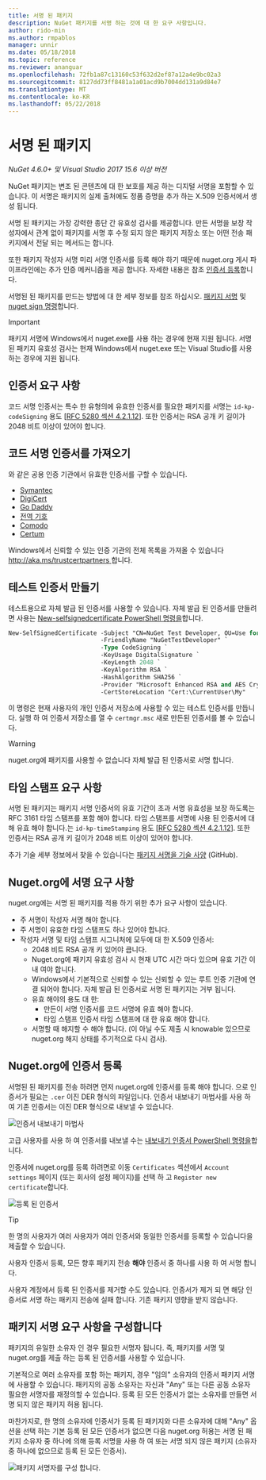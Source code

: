 ```yaml
---
title: 서명 된 패키지
description: NuGet 패키지를 서명 하는 것에 대 한 요구 사항입니다.
author: rido-min
ms.author: rmpablos
manager: unnir
ms.date: 05/18/2018
ms.topic: reference
ms.reviewer: ananguar
ms.openlocfilehash: 72fb1a87c13160c53f632d2ef87a12a4e9bc02a3
ms.sourcegitcommit: 8127dd73ff8481a1a01acd9b7004dd131a9d84e7
ms.translationtype: MT
ms.contentlocale: ko-KR
ms.lasthandoff: 05/22/2018
---
```

# <a name="signed-packages"></a>서명 된 패키지

*NuGet 4.6.0+ 및 Visual Studio 2017 15.6 이상 버전*

NuGet 패키지는 변조 된 콘텐츠에 대 한 보호를 제공 하는 디지털 서명을 포함할 수 있습니다. 이 서명은 패키지의 실제 출처에도 정품 증명을 추가 하는 X.509 인증서에서 생성 됩니다.

서명 된 패키지는 가장 강력한 종단 간 유효성 검사를 제공합니다. 만든 서명을 보장 작성자에서 관계 없이 패키지를 서명 후 수정 되지 않은 패키지 저장소 또는 어떤 전송 패키지에서 전달 되는 메서드는 합니다.

또한 패키지 작성자 서명 미리 서명 인증서를 등록 해야 하기 때문에 nuget.org 게시 파이프라인에는 추가 인증 메커니즘을 제공 합니다. 자세한 내용은 참조 [인증서 등록](#register-certificate-on-nugetorg)합니다.

서명된 된 패키지를 만드는 방법에 대 한 세부 정보를 참조 하십시오. [패키지 서명](../create-packages/Sign-a-package.md) 및 [nuget sign 명령](../tools/cli-ref-sign.md)합니다.

> [!Important]
> 패키지 서명에 Windows에서 nuget.exe를 사용 하는 경우에 현재 지원 됩니다. 서명 된 패키지 유효성 검사는 현재 Windows에서 nuget.exe 또는 Visual Studio를 사용 하는 경우에 지원 됩니다.

## <a name="certificate-requirements"></a>인증서 요구 사항

코드 서명 인증서는 특수 한 유형의에 유효한 인증서를 필요한 패키지를 서명는 `id-kp-codeSigning` 용도 [[RFC 5280 섹션 4.2.1.12](https://tools.ietf.org/html/rfc5280#section-4.2.1.12)]. 또한 인증서는 RSA 공개 키 길이가 2048 비트 이상이 있어야 합니다.

## <a name="get-a-code-signing-certificate"></a>코드 서명 인증서를 가져오기

와 같은 공용 인증 기관에서 유효한 인증서를 구할 수 있습니다.

- [Symantec](https://trustcenter.websecurity.symantec.com/process/trust/productOptions?productType=SoftwareValidationClass3)
- [DigiCert](https://www.digicert.com/code-signing/)
- [Go Daddy](https://www.godaddy.com/web-security/code-signing-certificate)
- [전역 기호](https://www.globalsign.com/en/code-signing-certificate/)
- [Comodo](https://www.comodo.com/e-commerce/code-signing/code-signing-certificate.php)
- [Certum](https://www.certum.eu/certum/cert,offer_en_open_source_cs.xml) 

Windows에서 신뢰할 수 있는 인증 기관의 전체 목록을 가져올 수 있습니다 [ http://aka.ms/trustcertpartners ](http://aka.ms/trustcertpartners)합니다.

## <a name="create-a-test-certificate"></a>테스트 인증서 만들기

테스트용으로 자체 발급 된 인증서를 사용할 수 있습니다. 자체 발급 된 인증서를 만들려면 사용는 [New-selfsignedcertificate PowerShell 명령을](/powershell/module/pkiclient/new-selfsignedcertificate.md)합니다.

```ps
New-SelfSignedCertificate -Subject "CN=NuGet Test Developer, OU=Use for testing purposes ONLY" `
                          -FriendlyName "NuGetTestDeveloper" `
                          -Type CodeSigning `
                          -KeyUsage DigitalSignature `
                          -KeyLength 2048 `
                          -KeyAlgorithm RSA `
                          -HashAlgorithm SHA256 `
                          -Provider "Microsoft Enhanced RSA and AES Cryptographic Provider" `
                          -CertStoreLocation "Cert:\CurrentUser\My" 
```

이 명령은 현재 사용자의 개인 인증서 저장소에 사용할 수 있는 테스트 인증서를 만듭니다. 실행 하 여 인증서 저장소를 열 수 `certmgr.msc` 새로 만든된 인증서를 볼 수 있습니다.

> [!Warning]
> nuget.org에 패키지를 사용할 수 없습니다 자체 발급 된 인증서로 서명 합니다.

## <a name="timestamp-requirements"></a>타임 스탬프 요구 사항

서명 된 패키지는 패키지 서명 인증서의 유효 기간이 초과 서명 유효성을 보장 하도록는 RFC 3161 타임 스탬프를 포함 해야 합니다. 타임 스탬프를 서명에 사용 된 인증서에 대해 유효 해야 합니다.는 `id-kp-timeStamping` 용도 [[RFC 5280 섹션 4.2.1.12](https://tools.ietf.org/html/rfc5280#section-4.2.1.12)]. 또한 인증서는 RSA 공개 키 길이가 2048 비트 이상이 있어야 합니다.

추가 기술 세부 정보에서 찾을 수 있습니다는 [패키지 서명을 기술 사양](https://github.com/NuGet/Home/wiki/Package-Signatures-Technical-Details) (GitHub).

## <a name="signature-requirements-on-nugetorg"></a>Nuget.org에 서명 요구 사항

nuget.org에는 서명 된 패키지를 적용 하기 위한 추가 요구 사항이 있습니다.

- 주 서명이 작성자 서명 해야 합니다.
- 주 서명이 유효한 타임 스탬프도 하나 있어야 합니다.
- 작성자 서명 및 타임 스탬프 시그니처에 모두에 대 한 X.509 인증서:
  - 2048 비트 RSA 공개 키 있어야 큽니다.
  - Nuget.org에 패키지 유효성 검사 시 현재 UTC 시간 마다 있으며 유효 기간 이내 여야 합니다.
  - Windows에서 기본적으로 신뢰할 수 있는 신뢰할 수 있는 루트 인증 기관에 연결 되어야 합니다. 자체 발급 된 인증서로 서명 된 패키지는 거부 됩니다.
  - 유효 해야의 용도 대 한: 
    - 만든이 서명 인증서를 코드 서명에 유효 해야 합니다.
    - 타임 스탬프 인증서 타임 스탬프에 대 한 유효 해야 합니다.
  - 서명할 때 해지할 수 해야 합니다. (이 아닐 수도 제출 시 knowable 있으므로 nuget.org 해지 상태를 주기적으로 다시 검사).

## <a name="register-certificate-on-nugetorg"></a>Nuget.org에 인증서 등록

서명된 된 패키지를 전송 하려면 먼저 nuget.org에 인증서를 등록 해야 합니다. 으로 인증서가 필요는 `.cer` 이진 DER 형식의 파일입니다. 인증서 내보내기 마법사를 사용 하 여 기존 인증서는 이진 DER 형식으로 내보낼 수 있습니다.

![인증서 내보내기 마법사](media/CertificateExportWizard.png)

고급 사용자를 사용 하 여 인증서를 내보낼 수는 [내보내기 인증서 PowerShell 명령을](/powershell/module/pkiclient/export-certificate.md)합니다.

인증서에 nuget.org를 등록 하려면로 이동 `Certificates` 섹션에서 `Account settings` 페이지 (또는 회사의 설정 페이지)를 선택 하 고 `Register new certificate`합니다.

![등록 된 인증서](media/registered-certs.png)

> [!Tip]
> 한 명의 사용자가 여러 사용자가 여러 인증서와 동일한 인증서를 등록할 수 있습니다을 제출할 수 있습니다.

사용자 인증서 등록, 모든 향후 패키지 전송 **해야** 인증서 중 하나를 사용 하 여 서명 합니다.

사용자 계정에서 등록 된 인증서를 제거할 수도 있습니다. 인증서가 제거 되 면 해당 인증서로 서명 하는 패키지 전송에 실패 합니다. 기존 패키지 영향을 받지 않습니다.

## <a name="configure-package-signing-requirements"></a>패키지 서명 요구 사항을 구성합니다

패키지의 유일한 소유자 인 경우 필요한 서명자 됩니다. 즉, 패키지를 서명 및 nuget.org를 제출 하는 등록 된 인증서를 사용할 수 있습니다.

기본적으로 여러 소유자를 포함 하는 패키지, 경우 "임의" 소유자의 인증서 패키지 서명에 사용할 수 있습니다. 패키지의 공동 소유자는 자신과 "Any" 또는 다른 공동 소유자 필요한 서명자를 재정의할 수 있습니다. 등록 된 모든 인증서가 없는 소유자를 만들면 서명 되지 않은 패키지 허용 됩니다. 

마찬가지로, 한 명의 소유자에 인증서가 등록 된 패키지와 다른 소유자에 대해 "Any" 옵션을 선택 하는 기본 등록 된 모든 인증서가 없으면 다음 nuget.org 허용는 서명 된 패키지 소유자 중 하나에 의해 등록 서명을 사용 하 여 또는 서명 되지 않은 패키지 (소유자 중 하나에 없으므로 등록 된 모든 인증서).

![패키지 서명자를 구성 합니다.](media/configure-package-signers.png)
